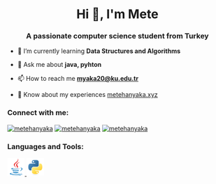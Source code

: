 <h1 align="center">Hi 👋, I'm Mete</h1>
<h3 align="center">A passionate computer science student from Turkey</h3>

- 🌱 I’m currently learning **Data Structures and Algorithms**

- 💬 Ask me about **java, pyhton**

- 📫 How to reach me **myaka20@ku.edu.tr**

- 📄 Know about my experiences [metehanyaka.xyz](metehanyaka.xyz)

<h3 align="left">Connect with me:</h3>
<p align="left">
<a href="https://twitter.com/metehanyaka" target="blank"><img align="center" src="https://raw.githubusercontent.com/rahuldkjain/github-profile-readme-generator/master/src/images/icons/Social/twitter.svg" alt="metehanyaka" height="30" width="40" /></a>
<a href="https://linkedin.com/in/metehanyaka" target="blank"><img align="center" src="https://raw.githubusercontent.com/rahuldkjain/github-profile-readme-generator/master/src/images/icons/Social/linked-in-alt.svg" alt="metehanyaka" height="30" width="40" /></a>
<a href="https://instagram.com/metehanyaka" target="blank"><img align="center" src="https://raw.githubusercontent.com/rahuldkjain/github-profile-readme-generator/master/src/images/icons/Social/instagram.svg" alt="metehanyaka" height="30" width="40" /></a>
</p>

<h3 align="left">Languages and Tools:</h3>
<p align="left"> <a href="https://www.java.com" target="_blank" rel="noreferrer"> <img src="https://raw.githubusercontent.com/devicons/devicon/master/icons/java/java-original.svg" alt="java" width="40" height="40"/> </a> <a href="https://www.python.org" target="_blank" rel="noreferrer"> <img src="https://raw.githubusercontent.com/devicons/devicon/master/icons/python/python-original.svg" alt="python" width="40" height="40"/> </a> </p>

